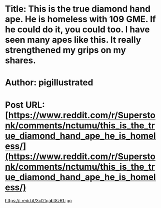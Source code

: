 # Title: This is the true diamond hand ape. He is homeless with 109 GME. If he could do it, you could too. I have seen many apes like this. It really strengthened my grips on my shares.
# Author: pigillustrated
# Post URL: [https://www.reddit.com/r/Superstonk/comments/nctumu/this_is_the_true_diamond_hand_ape_he_is_homeless/](https://www.reddit.com/r/Superstonk/comments/nctumu/this_is_the_true_diamond_hand_ape_he_is_homeless/)


https://i.redd.it/3cl2tqabt8z61.jpg